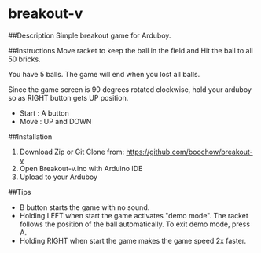 # breakout-v

##Description
Simple breakout game for Arduboy.

##Instructions
Move racket to keep the ball in the field and
Hit the ball to all 50 bricks.

You have 5 balls. The game will end when you lost all balls.

Since the game screen is 90 degrees rotated clockwise, 
hold your arduboy so as RIGHT button gets UP position.

* Start : A button
* Move : UP and DOWN 

##Installation

1. Download Zip or Git Clone from: https://github.com/boochow/breakout-v
2. Open Breakout-v.ino with Arduino IDE
3. Upload to your Arduboy

##Tips

* B button starts the game with no sound.
* Holding LEFT when start the game activates "demo mode".
The racket follows the position of the ball automatically.
To exit demo mode, press A.
* Holding RIGHT when start the game makes the game speed
2x faster.
